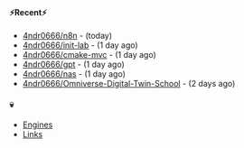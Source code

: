#### ⚡Recent⚡

- [4ndr0666/n8n](https://github.com/4ndr0666/n8n) - (today)
- [4ndr0666/init-lab](https://github.com/4ndr0666/init-lab) - (1 day ago)
- [4ndr0666/cmake-mvc](https://github.com/4ndr0666/cmake-mvc) - (1 day ago)
- [4ndr0666/gpt](https://github.com/4ndr0666/gpt) - (1 day ago)
- [4ndr0666/nas](https://github.com/4ndr0666/nas) - (1 day ago)
- [4ndr0666/Omniverse-Digital-Twin-School](https://github.com/4ndr0666/Omniverse-Digital-Twin-School) - (2 days ago)

#### 💀
- [Engines](https://github.com/hoothin/SearchJumper/discussions/73)
- [Links](https://github.com/4ndr0666/Links/blob/main/README.md)

